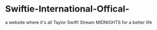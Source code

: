 # Swiftie-International-Offical-
a website where it's all Taylor Swift!
Stream MIDNIGHTS for a better life
